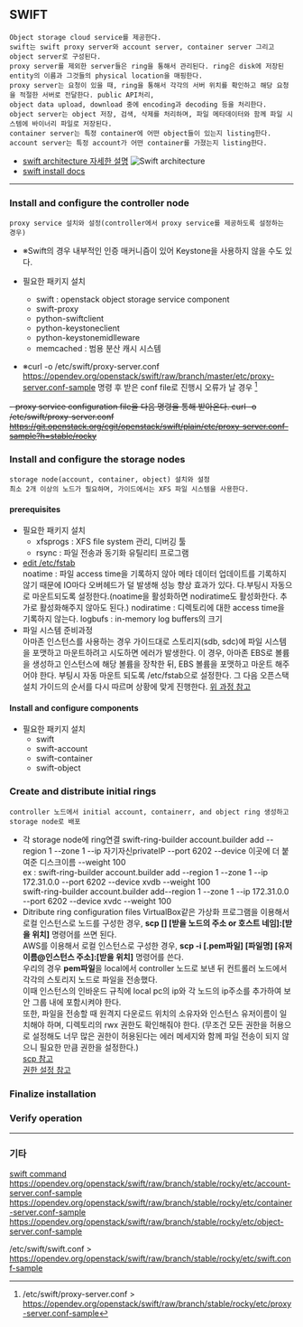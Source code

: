 ## SWIFT
```
Object storage cloud service를 제공한다.
swift는 swift proxy server와 account server, container server 그리고 object server로 구성된다.  
proxy server를 제외한 server들은 ring을 통해서 관리된다. ring은 disk에 저장된 entity의 이름과 그것들의 physical location을 매핑한다.
proxy server는 요청이 있을 때, ring을 통해서 각각의 서버 위치를 확인하고 해당 요청을 적절한 서버로 전달한다. public API처리,  
object data upload, download 중에 encoding과 decoding 등을 처리한다.
object server는 object 저장, 검색, 삭제를 처리하며, 파일 메타데이터와 함께 파일 시스템에 바이너리 파일로 저장된다.
container server는 특정 container에 어떤 object들이 있는지 listing한다.
account server는 특정 account가 어떤 container를 가졌는지 listing한다.
```
* [swift architecture 자세한 설명](https://docs.openstack.org/swift/latest/overview_architecture.html)
![Swift architecture](https://image.slidesharecdn.com/swift-140701223711-phpapp02/95/openstack-swift-overview-6-638.jpg?cb=1404254496)
* [swift install docs](https://docs.openstack.org/swift/latest/install/)
---
### Install and configure the controller node
```
proxy service 설치와 설정(controller에서 proxy service를 제공하도록 설정하는 경우)
```
- ※Swift의 경우 내부적인 인증 매커니즘이 있어 Keystone을 사용하지 않을 수도 있다.
- 필요한 패키지 설치
  - swift : openstack object storage service component
  - swift-proxy
  - python-swiftclient
  - python-keystoneclient
  - python-keystonemidlleware
  - memcached : 범용 분산 캐시 시스템  
  
- ※curl -o /etc/swift/proxy-server.conf https://opendev.org/openstack/swift/raw/branch/master/etc/proxy-server.conf-sample 명령 후 받은 conf file로 진행시 오류가 날 경우 [^1]

~~- proxy service configuration file을 다음 명령을 통해 받아온다.
curl -o /etc/swift/proxy-server.conf https://git.openstack.org/cgit/openstack/swift/plain/etc/proxy-server.conf-sample?h=stable/rocky~~
### Install and configure the storage nodes
```
storage node(account, container, object) 설치와 설정
최소 2개 이상의 노드가 필요하며, 가이드에서는 XFS 파일 시스템을 사용한다.
```
#### prerequisites
- 필요한 패키지 설치
  - xfsprogs : XFS file system 관리, 디버깅 툴
  - rsync : 파일 전송과 동기화 유틸리티 프로그램
- [edit /etc/fstab](https://movenpick.tistory.com/34)  
noatime : 파일 access time을 기록하지 않아 메타 데이터 업데이트를 기록하지 않기 때문에 IO마다 오버헤드가 덜 발생해 성능 향상 효과가 있다.
다.부팅시 자동으로 마운트되도록 설정한다.(noatime을 활성화하면 nodiratime도 활성화한다. 추가로 활성화해주지 않아도 된다.)
nodiratime : 디렉토리에 대한 access time을 기록하지 않는다.
logbufs : in-memory log buffers의 크기
- 파일 시스템 준비과정  
아마존 인스턴스를 사용하는 경우 가이드대로 스토리지(sdb, sdc)에 파일 시스템을 포맷하고 마운트하려고 시도하면 에러가 발생한다.
이 경우, 아마존 EBS로 볼륨을 생성하고 인스턴스에 해당 볼륨을 장착한 뒤, EBS 볼륨을 포맷하고 마운트 해주어야 한다.
부팅시 자동 마운트 되도록 /etc/fstab으로 설정한다.
그 다음 오픈스택 설치 가이드의 순서를 다시 따르며 상황에 맞게 진행한다. 
  [위 과정 참고](http://pyrasis.com/book/TheArtOfAmazonWebServices/Chapter04/05/01)  
#### Install and configure components
- 필요한 패키지 설치
  - swift
  - swift-account
  - swift-container
  - swift-object

### Create and distribute initial rings
```
controller 노드에서 initial account, containerr, and object ring 생성하고 storage node로 배포
```
- 각 storage node에 ring연결
swift-ring-builder account.builder add --region 1 --zone 1 --ip 자기자신privateIP --port 6202 --device 이곳에 더 붙여준 디스크이름 --weight 100  
  ex : 
   swift-ring-builder account.builder add --region 1 --zone 1 --ip 172.31.0.0 --port 6202 --device xvdb --weight 100  
   swift-ring-builder account.builder add--region 1 --zone 1 --ip 172.31.0.0 --port 6202 --device xvdc --weight 100
- Ditribute ring configuration files
VirtualBox같은 가상화 프로그램을 이용해서 로컬 인스턴스로 노드를 구성한 경우, **scp [] [받을 노드의 주소 or 호스트 네임]:[받을 위치]** 명령어를 쓰면 된다.  
AWS를 이용해서 로컬 인스턴스로 구성한 경우, **scp -i [.pem파일] [파일명] [유저이름@인스턴스 주소]:[받을 위치]** 명령어를 쓴다.  
우리의 경우 **pem파일**을 local에서 controller 노드로 보낸 뒤 컨트롤러 노드에서 각각의 스토리지 노드로 파일을 전송했다.  
이때 인스턴스의 인바운드 규칙에 local pc의 ip와 각 노드의 ip주소를 추가하여 보안 그룹 내에 포함시켜야 한다.  
또한, 파일을 전송할 때 원격지 다운로드 위치의 소유자와 인스턴스 유저이름이 일치해야 하며, 디렉토리의 rwx 권한도 확인해줘야 한다.
(무조건 모든 권한을 허용으로 설정해도 너무 많은 권한이 허용된다는 에러 메세지와 함께 파일 전송이 되지 않으니 필요한 만큼 권한을 설정한다.)  
[scp 참고](https://stackoverflow.com/questions/11388014/using-scp-to-copy-a-file-to-amazon-ec2-instance)  
[권한 설정 참고](https://conory.com/blog/19194)

### Finalize installation
### Verify operation
---
### 기타 
[swift command](https://docs.openstack.org/ocata/cli-reference/swift.html)
https://opendev.org/openstack/swift/raw/branch/stable/rocky/etc/account-server.conf-sample https://opendev.org/openstack/swift/raw/branch/stable/rocky/etc/container-server.conf-sample https://opendev.org/openstack/swift/raw/branch/stable/rocky/etc/object-server.conf-sample

/etc/swift/swift.conf > https://opendev.org/openstack/swift/raw/branch/stable/rocky/etc/swift.conf-sample

[^1]: /etc/swift/proxy-server.conf > https://opendev.org/openstack/swift/raw/branch/stable/rocky/etc/proxy-server.conf-sample

